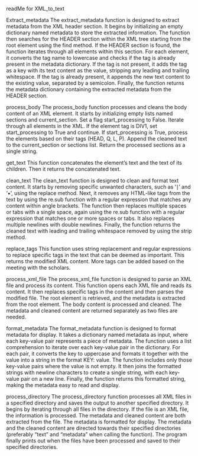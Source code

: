 readMe for XML_to_text

Extract_metadata
The extract_metadata function is designed to extract metadata from the XML header section. It begins by initializing an empty dictionary named metadata to store the extracted information. The function then searches for the HEADER section within the XML tree starting from the root element using the find method. If the HEADER section is found, the function iterates through all elements within this section. For each element, it converts the tag name to lowercase and checks if the tag is already present in the metadata dictionary. If the tag is not present, it adds the tag as a key with its text content as the value, stripping any leading and trailing whitespace. If the tag is already present, it appends the new text content to the existing value, separated by a semicolon. Finally, the function returns the metadata dictionary containing the extracted metadata from the HEADER section.

process_body
The process_body function processes and cleans the body content of an XML element. It starts by initializing empty lists named sections and current_section.  Set a flag start_processing to False. Iterate through all elements in the XML. If the element tag is DIV1, set start_processing to True and continue. If start_processing is True, process the elements based on their tags (HEAD, Q, L, P). Append the cleaned text to the current_section or sections list. Return the processed sections as a single string.

get_text
This function concatenates the element’s text and the text of its children. Then it returns the concatenated text. 

clean_text
The clean_text function is designed to clean and format text content. It starts by removing specific unwanted characters, such as ‘∣’ and ‘▪’, using the replace method. Next, it removes any HTML-like tags from the text by using the re.sub function with a regular expression that matches any content within angle brackets. The function then replaces multiple spaces or tabs with a single space, again using the re.sub function with a regular expression that matches one or more spaces or tabs. It also replaces multiple newlines with double newlines. Finally, the function returns the cleaned text with leading and trailing whitespace removed by using the strip method.

replace_tags
This function uses string replacement and regular expressions to replace specific tags in the text that can be deemed as important. This returns the modified XML content. More tags can be added based on the meeting with the scholars. 

process_xml_file
The process_xml_file function is designed to parse an XML file and process its content. This function opens each XML file and reads its content. It then replaces specific tags in the content and then parses the modified file. The root element is retrieved, and the metadata is extracted from the root element. The body content is processed and cleaned. The metadata and cleaned content are returned separately as two files are needed. 

format_metadata
The format_metadata function is designed to format metadata for display. It takes a dictionary named metadata as input, where each key-value pair represents a piece of metadata. The function uses a list comprehension to iterate over each key-value pair in the dictionary. For each pair, it converts the key to uppercase and formats it together with the value into a string in the format KEY: value. The function includes only those key-value pairs where the value is not empty. It then joins the formatted strings with newline characters to create a single string, with each key-value pair on a new line. Finally, the function returns this formatted string, making the metadata easy to read and display.

process_directory
The process_directory function processes all XML files in a specified directory and saves the output to another specified directory. It begins by iterating through all files in the directory. If the file is an XML file, the information is processed. The metadata and cleaned content are both extracted from the file. The metadata is formatted for display. The metadata and the cleaned content are directed towards their specified directories (preferably “text” and “metadata” when calling the function). The program finally prints out when the files have been processed and saved to their specified directories.
